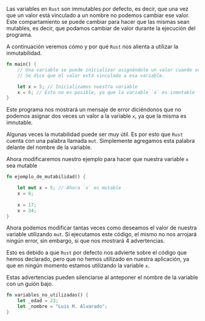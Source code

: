 Las variables en `Rust` son immutables por defecto, es decir, que una vez que un valor 
está vinculado a un nombre no podemos cambiar ese valor. Este compartamiento se puede 
cambiar para hacer que las mismas sean mutables, es decir, que podamos cambiar de valor 
durante la ejecución del programa.

A continuación veremos cómo y por qué `Rust` nos alienta a utilizar la inmutabilidad.

```rust
fn main() {
    // Una variable se puede inicializar asignándole un valor cuando se declara. 
    // Se dice que el valor está vinculado a esa variable.

    let x = 5; // Inicializamos nuestra variable
    x = 6; // Esto no es posible, ya que la variable `x` es inmutable
}
```

Este programa nos mostrará un mensaje de error diciéndonos que no podemos 
asignar dos veces un valor a la variable `x`, ya que la misma es imnutable.

Algunas veces la mutabilidad puede ser muy útil. Es por esto que `Rust` cuenta con una palabra
llamada `mut`. Simplemente agregamos esta palabra delante del nombre de la variable.

Ahora modificaremos nuestro ejemplo para hacer que nuestra variable `x` sea mutable

```rust
fn ejemplo_de_mutabilidad() {

    let mut x = 5; // Ahora `x` es mutable
    x = 6; 
     
    x = 17;
    x = 34;
}
```

Ahora podemos modificar tantas veces como deseamos el valor de nuestra variable utilizando `mut`.
Si ejecutamos este código, el mismo no nos arrojará ningún error, sin embargo, si que nos mostrará
4 advertencias. 

Esto es debido a que `Rust` por defecto nos advierte sobre el código que hemos declarado, pero que no 
hemos utilizado en nuestra aplicación, ya que en ningún momento estamos utilizando la variable `x`.

Estas advertencias pueden silenciarse al anteponer el nombre de la variable con un guión bajo.

```rust
fn variables_no_utilizadas() {
	let _edad = 23;
	let _nombre = "Luis M. Alvarado";
}
```